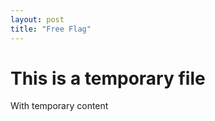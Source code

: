 ```yaml
---
layout: post
title: "Free Flag"
---
```


# This is a temporary file

With temporary content
